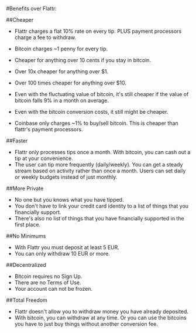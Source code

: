 #Benefits over Flattr: 

##Cheaper
* Flattr charges a flat 10% rate on every tip. PLUS payment processors charge a fee to withdraw.
* Bitcoin charges ~1 penny for every tip.  
* Cheaper for anything over 10 cents if you stay in bitcoin. 
* Over 10x cheaper for anything over $1.  
* Over 100 times cheaper for anything over $10.

* Even with the fluctuating value of bitcoin, it's still cheaper if the value of bitcoin falls 9% in a month on average.
* Even with the bitcoin conversion costs, it still might be cheaper.  
* Coinbase only charges ~1% to buy/sell bitcoin.  This is cheaper than flattr's payment processors.

##Faster
* Flattr only processes tips once a month.  With bitcoin, you can cash out a tip at your convenience.
* The user can tip more frequently (daily/weekly).  You can get a steady stream based on activity rather than once a month. Users can set daily or weekly budgets instead of just monthly.

##More Private
* No one but you knows what you have tipped. 
* You don't have to link your credit card identity to a list of things that you financially support.
* There's also no list of things that you have financially supported in the first place.

##No Minimums
   * With Flattr you must deposit at least 5 EUR.
* You can only withdraw 10 EUR or more.
	
##Decentralized
* Bitcoin requires no Sign Up.
* There are no Terms of Use.
* Your account can not be frozen.
	
##Total Freedom
* Flattr doesn't allow you to withdraw money you have already deposited.
* With bitcoin, you can withdraw at any time.  Or you can use the bitcoins you have to just buy things without another conversion fee.
